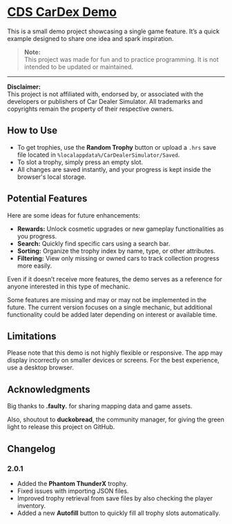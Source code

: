 # [CDS CarDex Demo](https://logyqt.github.io/CARDEXDEMO/)

This is a small demo project showcasing a single game feature. It’s a quick example designed to share one idea and spark inspiration.

> **Note:**  
> This project was made for fun and to practice programming. It is not intended to be updated or maintained.

---

**Disclaimer:**  
This project is not affiliated with, endorsed by, or associated with the developers or publishers of Car Dealer Simulator. All trademarks and copyrights remain the property of their respective owners.

## How to Use

-   To get trophies, use the **Random Trophy** button or upload a `.hrs` save file located in `%localappdata%/CarDealerSimulator/Saved`.
-   To slot a trophy, simply press an empty slot.
-   All changes are saved instantly, and your progress is kept inside the browser's local storage.

## Potential Features

Here are some ideas for future enhancements:

-   **Rewards:** Unlock cosmetic upgrades or new gameplay functionalities as you progress.
-   **Search:** Quickly find specific cars using a search bar.
-   **Sorting:** Organize the trophy index by name, type, or other attributes.
-   **Filtering:** View only missing or owned cars to track collection progress more easily.

Even if it doesn’t receive more features, the demo serves as a reference for anyone interested in this type of mechanic.

Some features are missing and may or may not be implemented in the future. The current version focuses on a single mechanic, but additional functionality could be added later depending on interest or available time.

## Limitations

Please note that this demo is not highly flexible or responsive. The app may display incorrectly on smaller devices or screens. For the best experience, use a desktop browser.

## Acknowledgments

Big thanks to **.faulty.** for sharing mapping data and game assets.

Also, shoutout to **duckobread**, the community manager, for giving the green light to release this project on GitHub.

## Changelog

### 2.0.1

-   Added the **Phantom ThunderX** trophy.
-   Fixed issues with importing JSON files.
-   Improved trophy retrieval from save files by also checking the player inventory.
-   Added a new **Autofill** button to quickly fill all trophy slots automatically.
